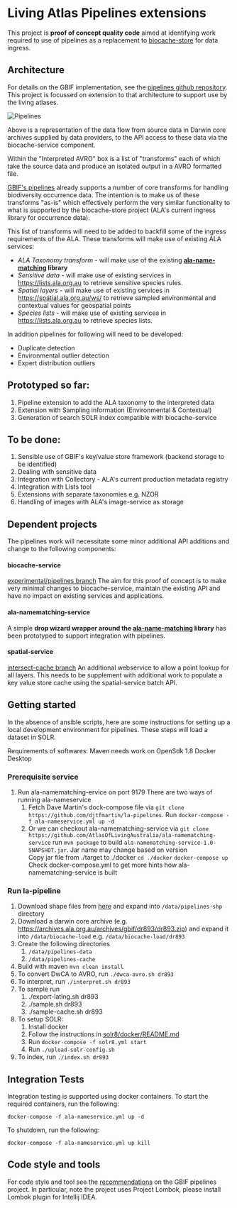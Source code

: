 # Living Atlas Pipelines extensions

This project is **proof of concept quality code** aimed at identifying work required
 to use of pipelines as a replacement to [biocache-store](https://github.com/AtlasOfLivingAustralia/biocache-store)
 for data ingress. 

## Architecture

For details on the GBIF implementation, see the [pipelines github repository](https://github.com/gbif/pipelines).
This project is focussed on extension to that architecture to support use by the living atlases.

![Pipelines](https://docs.google.com/drawings/d/e/2PACX-1vQhQSg5VFo2xRZfDhmvhKuNLUpyTOlW-t-m1fesJ2RElWorVPAEbnsZg_StJKh22mEcS4D28j_nPoTV/pub?w=960&h=720 "Pipelines") 

Above is a representation of the data flow from source data in Darwin core archives supplied by data providers, to the API access to these data via the biocache-service component.

Within the "Interpreted AVRO" box is a list of "transforms" each of which take the source data and produce an isolated output in a AVRO formatted file.

[GBIF's pipelines](https://github.com/gbif/pipelines) already supports a number of core transforms for handling biodiversity occurrence data. The intention is to make us of these transforms "as-is" which effectively perform the very similar functionality to what is supported by the biocache-store project (ALA's current ingress library for occurrence data). 

This list of transforms will need to be added to backfill some of the ingress requirements of the ALA. These transforms will make use of existing ALA services:

* *ALA Taxonomy transform* - will make use of the existing **[ala-name-matching](https://github.com/AtlasOfLivingAustralia/ala-name-matching) library**
* *Sensitive data* - will make use of existing services in https://lists.ala.org.au to retrieve sensitive species rules.
* *Spatial layers* - will make use of existing services in https://spatial.ala.org.au/ws/ to retrieve sampled environmental and contextual values for geospatial points
* *Species lists* - will make use of existing services in https://lists.ala.org.au to retrieve species lists.

In addition pipelines for following will need to be developed:

* Duplicate detection
* Environmental outlier detection
* Expert distribution outliers

## Prototyped so far:

1. Pipeline extension to add the ALA taxonomy to the interpreted data
2. Extension with Sampling information (Environmental & Contextual)
3. Generation of search SOLR index compatible with biocache-service

## To be done:

1. Sensible use of GBIF's key/value store framework (backend storage to be identified)
2. Dealing with sensitive data
3. Integration with Collectory - ALA's current production metadata registry
4. Integration with Lists tool
5. Extensions with separate taxonomies e.g. NZOR
6. Handling of images with ALA's image-service as storage

## Dependent projects

The pipelines work will necessitate some minor additional API additions and change to the following components:

#### biocache-service
[experimental/pipelines branch](https://github.com/AtlasOfLivingAustralia/biocache-service/tree/experimental/pipelines) 
The aim for this proof of concept is to make very minimal changes to biocache-service, maintain the existing API and have no impact on existing services and applications.

#### ala-namematching-service
A simple **drop wizard wrapper around the [ala-name-matching](https://github.com/AtlasOfLivingAustralia/ala-name-matching) library** has been prototyped to support integration with pipelines.
 
#### spatial-service
[intersect-cache branch](https://github.com/AtlasOfLivingAustralia/spatial-service/tree/intersect-cache) An additional webservice to allow a point
lookup for all layers. This needs to be supplement with additional work to populate a key value store cache using the spatial-service batch API.


## Getting started

In the absence of ansible scripts, here are some instructions for setting up a local development environment for pipelines.
These steps will load a dataset in SOLR.

Requirements of softwares:
Maven needs work on OpenSdk 1.8
Docker Desktop

### Prerequisite service 
1. Run ala-namematching-ervice on port 9179
   There are two ways of running ala-nameservice
   1. Fetch Dave Martin's dock-compose file via `git clone https://github.com/djtfmartin/la-pipelines`.
      Run `docker-compose -f ala-nameservice.yml up -d`
   2. Or we can checkout ala-namematching-service via `git clone https://github.com/AtlasOfLivingAustralia/ala-namematching-service`
      run `mvn package` to build `ala-namematching-service-1.0-SNAPSHOT.jar`. Jar name may change based on version  
      Copy jar file from ./target to ./docker
      `cd ./docker`
      `docker-compose up`
      Check docker-compose.yml to get more hints how ala-namematching-service is built
      
      
### Run la-pipeline   
1. Download shape files from [here](https://pipelines-shp.s3-ap-southeast-2.amazonaws.com/pipelines-shapefiles.zip) and expand into `/data/pipelines-shp` directory
1. Download a darwin core archive (e.g. https://archives.ala.org.au/archives/gbif/dr893/dr893.zip) and expand it into `/data/biocache-load` e.g. `/data/biocache-load/dr893`
1. Create the following directories
    1. `/data/pipelines-data`
    1. `/data/pipelines-cache`  
1. Build with maven `mvn clean install`
1. To convert DwCA to AVRO, run `./dwca-avro.sh dr893`
1. To interpret, run `./interpret.sh dr893`
1. To sample run
    1. ./export-latlng.sh dr893
    1. ./sample.sh dr893
    1. ./sample-cache.sh dr893
1. To setup SOLR:
    1. Install docker
    1. Follow the instructions in [solr8/docker/README.md](solr/docker/solr8/README.md)
    1. Run `docker-compose -f solr8.yml start`
    1. Run `./upload-solr-config.sh`
1. To index, run `./index.sh dr893`


## Integration Tests

Integration testing is supported using docker containers.
To start the required containers, run the following:

```
docker-compose -f ala-nameservice.yml up -d
```

To shutdown, run the following:
```
docker-compose -f ala-nameservice.yml up kill
```


## Code style and tools

For code style and tool see the [recommendations](https://github.com/gbif/pipelines#codestyle-and-tools-recommendations) on the GBIF pipelines project. In particular, note the project uses Project Lombok, please install Lombok plugin for Intellij IDEA.
